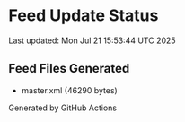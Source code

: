 # Feed Update Status
Last updated: Mon Jul 21 15:53:44 UTC 2025

## Feed Files Generated
- master.xml (46290 bytes)

Generated by GitHub Actions
